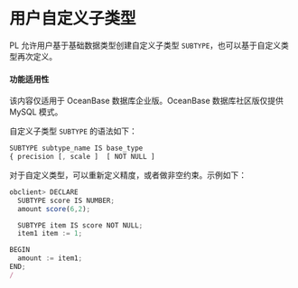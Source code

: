 用户自定义子类型 
============================

PL 允许用户基于基础数据类型创建自定义子类型 `SUBTYPE`，也可以基于自定义类型再次定义。 


  <main id="notice" >
    <h4>功能适用性</h4>
    <p>该内容仅适用于 OceanBase 数据库企业版。OceanBase 数据库社区版仅提供 MySQL 模式。</p>
  </main>

自定义子类型 `SUBTYPE` 的语法如下：

```javascript
SUBTYPE subtype_name IS base_type
{ precision [, scale ]  [ NOT NULL ]
```



对于自定义类型，可以重新定义精度，或者做非空约束。示例如下：

```javascript
obclient> DECLARE
  SUBTYPE score IS NUMBER;
  amount score(6,2); 

  SUBTYPE item IS score NOT NULL;
  item1 item := 1; 

BEGIN 
  amount := item1;
END;
/
```


